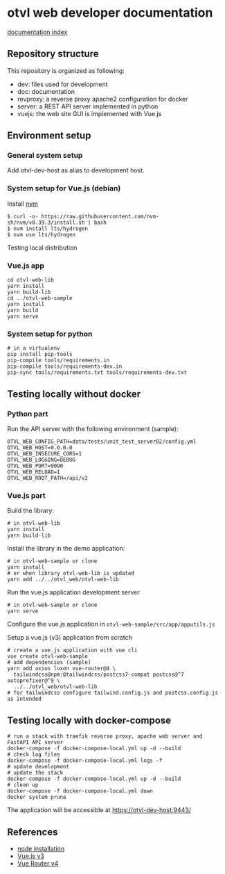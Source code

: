 # otvl web developer documentation

[documentation index](../README.md)

## Repository structure

This repository is organized as following:

- dev: files used for development
- doc: documentation
- revproxy: a reverse proxy apache2 configuration for docker
- server: a REST API server implemented in python
- vuejs: the web site GUI is implemented with Vue.js

## Environment setup

### General system setup

Add otvl-dev-host as alias to development host.

### System setup for Vue.js (debian)

Install [nvm](https://github.com/nvm-sh/nvm#install--update-script)

    $ curl -o- https://raw.githubusercontent.com/nvm-sh/nvm/v0.39.3/install.sh | bash    
    $ nvm install lts/hydrogen
    $ nvm use lts/hydrogen

Testing local distribution

### Vue.js app

    cd otvl-web-lib
    yarn install
    yarn build-lib
    cd ../otvl-web-sample
    yarn install
    yarn build
    yarn serve

### System setup for python

    # in a virtualenv
    pip install pip-tools
    pip-compile tools/requirements.in
    pip-compile tools/requirements-dev.in
    pip-sync tools/requirements.txt tools/requirements-dev.txt

## Testing locally without docker

### Python part

Run the API server with the following environment (sample):

    OTVL_WEB_CONFIG_PATH=data/tests/unit_test_server02/config.yml
    OTVL_WEB_HOST=0.0.0.0
    OTVL_WEB_INSECURE_CORS=1
    OTVL_WEB_LOGGING=DEBUG
    OTVL_WEB_PORT=9090
    OTVL_WEB_RELOAD=1
    OTVL_WEB_ROOT_PATH=/api/v2

### Vue.js part

Build the library:

    # in otvl-web-lib
    yarn install
    yarn build-lib

Install the library in the demo application:

    # in otvl-web-sample or clone
    yarn install
    # or when library otvl-web-lib is updated
    yarn add ../../otvl_web/otvl-web-lib

Run the vue.js application development server

    # in otvl-web-sample or clone
    yarn serve

Configure the vue.js application in `otvl-web-sample/src/app/apputils.js`

Setup a vue.js (v3) application from scratch

    # create a vue.js application with vue cli
    vue create otvl-web-sample
    # add dependencies (sample)
    yarn add axios luxon vue-router@4 \
      tailwindcss@npm:@tailwindcss/postcss7-compat postcss@^7 autoprefixer@^9 \
      ../../otvl_web/otvl-web-lib
    # for tailwindcss configure tailwind.config.js and postcss.config.js as intended

## Testing locally with docker-compose

    # run a stack with traefik reverse proxy, apache web server and FastAPI API server
    docker-compose -f docker-compose-local.yml up -d --build
    # check log files
    docker-compose -f docker-compose-local.yml logs -f
    # update development
    # update the stack
    docker-compose -f docker-compose-local.yml up -d --build
    # clean up
    docker-compose -f docker-compose-local.yml down
    docker system prune

The application will be accessible at [https://otvl-dev-host:9443/](https://otvl-dev-host:9443/)

## References

- [node installation](https://github.com/nodesource/distributions/blob/master/README.md#deb)
- [Vue.js v3](https://v3.vuejs.org/)
- [Vue Router v4](https://next.router.vuejs.org/)
